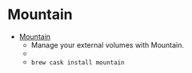 # Mountain
- [Mountain](https://appgineers.de/mountain/)
  -  Manage your external volumes with Mountain.
  - 
  - `brew cask install mountain`
